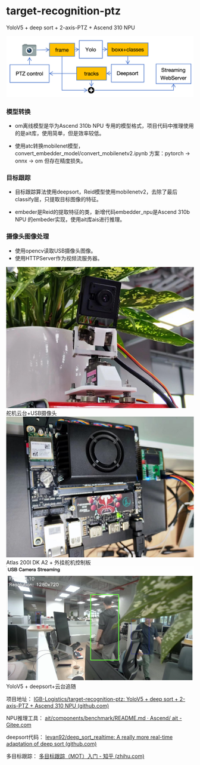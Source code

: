 # target-recognition-ptz
YoloV5 + deep sort + 2-axis-PTZ + Ascend 310 NPU

![workflow](./pic/workflow.png) 


### 模型转换

- om离线模型是华为Ascend 310b NPU 专用的模型格式，项目代码中推理使用的是ait库，使用简单，但是效率较低。

- 使用atc转换mobilenet模型，convert_embedder_model/convert_mobilenetv2.ipynb
方案：pytorch -> onnx -> om		但存在精度损失。

### 目标跟踪
- 目标跟踪算法使用deepsort，Reid模型使用mobilenetv2，去除了最后classify层，只提取目标图像的特征。

- embeder是Reid的提取特征的类，新增代码embedder_npu是Ascend 310b NPU 的embeder实现，使用ait库ais进行推理。

### 摄像头图像处理
- 使用opencv读取USB摄像头图像。
- 使用HTTPServer作为视频流服务器。

![舵机云台+USB摄像头](./pic/ptz.jpg) 
舵机云台+USB摄像头
![Atlas 200I DK A2 + 外挂舵机控制板](./pic/Atlas_200I_DK_A2.jpg) 
Atlas 200I DK A2 + 外挂舵机控制板
![YoloV5 + deepsort+云台追随](./pic/streaming.png) 
YoloV5 + deepsort+云台追随



项目地址：
[IGB-Logistics/target-recognition-ptz: YoloV5 + deep sort + 2-axis-PTZ + Ascend 310 NPU (github.com)](https://github.com/IGB-Logistics/target-recognition-ptz)

NPU推理工具：
[ait/components/benchmark/README.md · Ascend/ ait - Gitee.com](https://gitee.com/ascend/ait/blob/master/ait/components/benchmark/README.md#ais_bench%E6%8E%A8%E7%90%86%E5%B7%A5%E5%85%B7%E4%BD%BF%E7%94%A8%E6%8C%87%E5%8D%97)

deepsort代码：
[levan92/deep_sort_realtime: A really more real-time adaptation of deep sort (github.com)](https://github.com/levan92/deep_sort_realtime)

多目标跟踪：
[多目标跟踪（MOT）入门 - 知乎 (zhihu.com)](https://zhuanlan.zhihu.com/p/97449724)